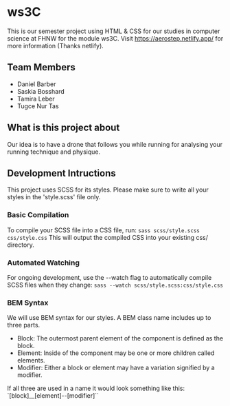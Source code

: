# ws3C

This is our semester project using HTML & CSS for our studies in computer science at FHNW for the module ws3C.
Visit https://aerostep.netlify.app/ for more information (Thanks netlify).

## Team Members
- Daniel Barber
- Saskia Bosshard
- Tamira Leber
- Tugce Nur Tas

## What is this project about
Our idea is to have a drone that follows you while running for analysing your running technique and physique.

## Development Intructions
This project uses SCSS for its styles. Please make sure to write all your styles in the 'style.scss' file only.

### Basic Compilation
To compile your SCSS file into a CSS file, run:
`sass scss/style.scss css/style.css`
This will output the compiled CSS into your existing css/ directory.

### Automated Watching
For ongoing development, use the --watch flag to automatically compile SCSS files when they change:
`sass --watch scss/style.scss:css/style.css`

### BEM Syntax
We will use BEM syntax for our styles. A BEM class name includes up to three parts.

- Block: The outermost parent element of the component is defined as the block.
- Element: Inside of the component may be one or more children called elements.
- Modifier: Either a block or element may have a variation signified by a modifier.

If all three are used in a name it would look something like this:
`[block]__[element]--[modifier]``